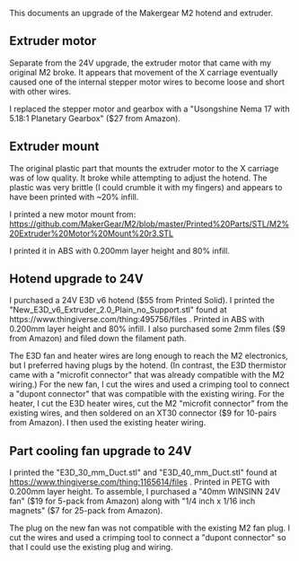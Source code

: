 This documents an upgrade of the Makergear M2 hotend and extruder.

## Extruder motor

Separate from the 24V upgrade, the extruder motor that came with my
original M2 broke.  It appears that movement of the X carriage
eventually caused one of the internal stepper motor wires to become
loose and short with other wires.

I replaced the stepper motor and gearbox with a "Usongshine Nema 17
with 5.18:1 Planetary Gearbox" ($27 from Amazon).

## Extruder mount

The original plastic part that mounts the extruder motor to the X
carriage was of low quality.  It broke while attempting to adjust the
hotend.  The plastic was very brittle (I could crumble it with my
fingers) and appears to have been printed with ~20% infill.

I printed a new motor mount from:
https://github.com/MakerGear/M2/blob/master/Printed%20Parts/STL/M2%20Extruder%20Motor%20Mount%20r3.STL

I printed it in ABS with 0.200mm layer height and 80% infill.

## Hotend upgrade to 24V

I purchased a 24V E3D v6 hotend ($55 from Printed Solid).  I printed
the "New_E3D_v6_Extruder_2.0_Plain_no_Support.stl" found at
https://www.thingiverse.com/thing:495756/files .  Printed in ABS
with 0.200mm layer height and 80% infill.  I also purchased some 2mm
files ($9 from Amazon) and filed down the filament path.

The E3D fan and heater wires are long enough to reach the M2
electronics, but I preferred having plugs by the hotend.  (In
contrast, the E3D thermistor came with a "microfit connector" that was
already compatible with the M2 wiring.)  For the new fan, I cut the
wires and used a crimping tool to connect a "dupont connector" that
was compatible with the existing wiring.  For the heater, I cut the
E3D heater wires, cut the M2 "microfit connector" from the existing
wires, and then soldered on an XT30 connector ($9 for 10-pairs from
Amazon).  I then used the existing heater wiring.

## Part cooling fan upgrade to 24V

I printed the "E3D_30_mm_Duct.stl" and "E3D_40_mm_Duct.stl" found at
https://www.thingiverse.com/thing:1165614/files .  Printed in PETG
with 0.200mm layer height.  To assemble, I purchased a "40mm WINSINN
24V fan" ($19 for 5-pack from Amazon) along with "1/4 inch x 1/16 inch
magnets" ($7 for 25-pack from Amazon).

The plug on the new fan was not compatible with the existing M2 fan
plug.  I cut the wires and used a crimping tool to connect a "dupont
connector" so that I could use the existing plug and wiring.
